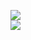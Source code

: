 [![](https://img.shields.io/badge/Made%20With-Github%20Spray-lightgrey.svg?style=for-the-badge&logo=github)](https://github.com/Annihil/github-spray#25296)  
[![](https://i.imgur.com/2DrTn0Z.gif)](https://github.com/Annihil/github-spray)